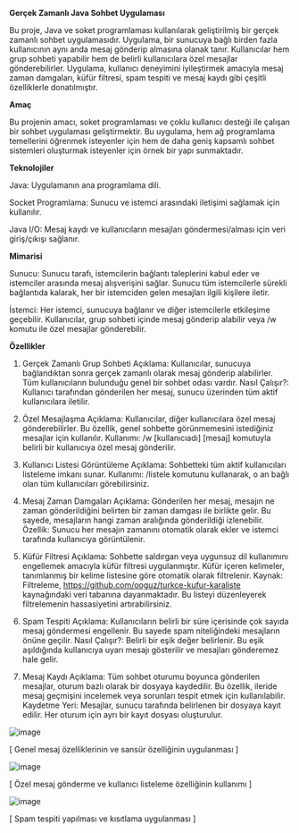 **Gerçek Zamanlı Java Sohbet Uygulaması**

Bu proje, Java ve soket programlaması kullanılarak geliştirilmiş bir gerçek zamanlı sohbet uygulamasıdır. Uygulama, bir sunucuya bağlı birden fazla kullanıcının aynı anda mesaj gönderip almasına olanak tanır. Kullanıcılar hem grup sohbeti yapabilir hem de belirli kullanıcılara özel mesajlar gönderebilirler. Uygulama, kullanıcı deneyimini iyileştirmek amacıyla mesaj zaman damgaları, küfür filtresi, spam tespiti ve mesaj kaydı gibi çeşitli özelliklerle donatılmıştır.

**Amaç**

Bu projenin amacı, soket programlaması ve çoklu kullanıcı desteği ile çalışan bir sohbet uygulaması geliştirmektir. Bu uygulama, hem ağ programlama temellerini öğrenmek isteyenler için hem de daha geniş kapsamlı sohbet sistemleri oluşturmak isteyenler için örnek bir yapı sunmaktadır.

**Teknolojiler**

Java: Uygulamanın ana programlama dili.

Socket Programlama: Sunucu ve istemci arasındaki iletişimi sağlamak için kullanılır.

Java I/O: Mesaj kaydı ve kullanıcıların mesajları göndermesi/alması için veri giriş/çıkışı sağlanır.

**Mimarisi**

Sunucu: Sunucu tarafı, istemcilerin bağlantı taleplerini kabul eder ve istemciler arasında mesaj alışverişini sağlar. Sunucu tüm istemcilerle sürekli bağlantıda kalarak, her bir istemciden gelen mesajları ilgili kişilere iletir.

İstemci: Her istemci, sunucuya bağlanır ve diğer istemcilerle etkileşime geçebilir. Kullanıcılar, grup sohbeti içinde mesaj gönderip alabilir veya /w komutu ile özel mesajlar gönderebilir.

**Özellikler**

1. Gerçek Zamanlı Grup Sohbeti
Açıklama: Kullanıcılar, sunucuya bağlandıktan sonra gerçek zamanlı olarak mesaj gönderip alabilirler. Tüm kullanıcıların bulunduğu genel bir sohbet odası vardır.
Nasıl Çalışır?: Kullanıcı tarafından gönderilen her mesaj, sunucu üzerinden tüm aktif kullanıcılara iletilir.

2. Özel Mesajlaşma
Açıklama: Kullanıcılar, diğer kullanıcılara özel mesaj gönderebilirler. Bu özellik, genel sohbette görünmemesini istediğiniz mesajlar için kullanılır.
Kullanımı: /w [kullanıcıadı] [mesaj] komutuyla belirli bir kullanıcıya özel mesaj gönderilir.

3. Kullanıcı Listesi Görüntüleme
Açıklama: Sohbetteki tüm aktif kullanıcıları listeleme imkanı sunar.
Kullanımı: /listele komutunu kullanarak, o an bağlı olan tüm kullanıcıları görebilirsiniz.

4. Mesaj Zaman Damgaları
Açıklama: Gönderilen her mesaj, mesajın ne zaman gönderildiğini belirten bir zaman damgası ile birlikte gelir. Bu sayede, mesajların hangi zaman aralığında gönderildiği izlenebilir.
Özellik: Sunucu her mesajın zamanını otomatik olarak ekler ve istemci tarafında kullanıcıya görüntülenir.

5. Küfür Filtresi
Açıklama: Sohbette saldırgan veya uygunsuz dil kullanımını engellemek amacıyla küfür filtresi uygulanmıştır. Küfür içeren kelimeler, tanımlanmış bir kelime listesine göre otomatik olarak filtrelenir.
Kaynak: Filtreleme, https://github.com/ooguz/turkce-kufur-karaliste kaynağındaki veri tabanına dayanmaktadır. Bu listeyi düzenleyerek filtrelemenin hassasiyetini artırabilirsiniz.

6. Spam Tespiti
Açıklama: Kullanıcıların belirli bir süre içerisinde çok sayıda mesaj göndermesi engellenir. Bu sayede spam niteliğindeki mesajların önüne geçilir.
Nasıl Çalışır?: Belirli bir eşik değer belirlenir. Bu eşik aşıldığında kullanıcıya uyarı mesajı gösterilir ve mesajları gönderemez hale gelir.

7. Mesaj Kaydı
Açıklama: Tüm sohbet oturumu boyunca gönderilen mesajlar, oturum bazlı olarak bir dosyaya kaydedilir. Bu özellik, ileride mesaj geçmişini incelemek veya sorunları tespit etmek için kullanılabilir.
Kaydetme Yeri: Mesajlar, sunucu tarafında belirlenen bir dosyaya kayıt edilir. Her oturum için ayrı bir kayıt dosyası oluşturulur.

![image](https://github.com/user-attachments/assets/24289893-0d43-44df-9b39-afe38898c88a)

[ Genel mesaj özelliklerinin ve sansür özelliğinin uygulanması  ]

![image](https://github.com/user-attachments/assets/ee14f13f-c0e2-4fb3-a588-663e5260860f)

[ Özel mesaj gönderme ve kullanıcı listeleme özelliğinin kullanımı ]

![image](https://github.com/user-attachments/assets/7cc2ef0e-0baf-45ff-9715-8e8fb95b4914)

[ Spam tespiti yapılması ve kısıtlama uygulanması ]






